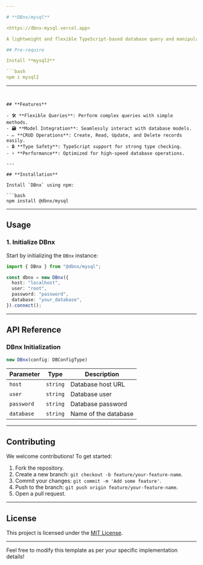 ```yaml
---

# **DBnx/mysql**

<https://dbnx-mysql.vercel.app>

A lightweight and flexible TypeScript-based database query and manipulation library. Designed to simplify database interactions with a clean and intuitive API.

## Pre-require

Install **mysql2**

```bash
npm i mysql2
```

---
```


## **Features**

- 🛠 **Flexible Queries**: Perform complex queries with simple methods.
- 🗃 **Model Integration**: Seamlessly interact with database models.
- ✏️ **CRUD Operations**: Create, Read, Update, and Delete records easily.
- 🔒 **Type Safety**: TypeScript support for strong type checking.
- ⚡ **Performance**: Optimized for high-speed database operations.

---

## **Installation**

Install `DBnx` using npm:

```bash
npm install @dbnx/mysql
```

---

## **Usage**

### **1. Initialize DBnx**

Start by initializing the `DBnx` instance:

```typescript
import { DBnx } from "@dbnx/mysql";

const dbnx = new DBnx({
  host: "localhost",
  user: "root",
  password: "password",
  database: "your_database",
}).connect();
```

---

## **API Reference**

### **DBnx Initialization**

```typescript
new DBnx(config: DBConfigType)
```

| Parameter  | Type     | Description          |
| ---------- | -------- | -------------------- |
| `host`     | `string` | Database host URL    |
| `user`     | `string` | Database user        |
| `password` | `string` | Database password    |
| `database` | `string` | Name of the database |

---

## **Contributing**

We welcome contributions! To get started:

1. Fork the repository.
2. Create a new branch: `git checkout -b feature/your-feature-name`.
3. Commit your changes: `git commit -m 'Add some feature'`.
4. Push to the branch: `git push origin feature/your-feature-name`.
5. Open a pull request.

---

## **License**

This project is licensed under the [MIT License](LICENSE).

---

Feel free to modify this template as per your specific implementation details!
